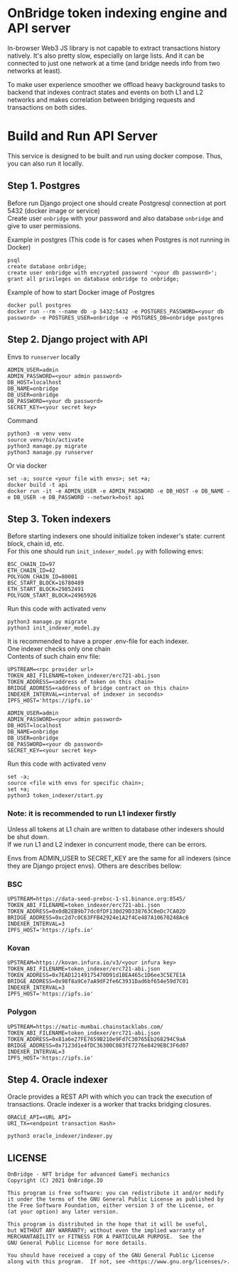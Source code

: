 # OnBridge token indexing engine and API server

In-browser Web3 JS library is not capable to extract transactions history natively. It's also pretty slow, especially on large lists. And it can be connected to just one network at a time (and bridge needs info from two networks at least).

To make user experience smoother we offload heavy background tasks to backend that indexes contract states and events on both L1 and L2 networks and makes correlation between bridging requests and transactions on both sides.

# Build and Run API Server

This service is designed to be built and run using docker compose. Thus, you can also run it locally.

## Step 1. Postgres

Before run Django project one should create Postgresql connection at port 5432 (docker image or service)  
Create user `onbridge` with your password and also database `onbridge` and give to user permissions.

Example in postgres (This code is for cases when Postgres is not running in Docker)

```shell
psql
create database onbridge;
create user onbridge with encrypted password '<your db password>';
grant all privileges on database onbridge to onbridge;
```

Example of how to start Docker image of Postgres 

```shell
docker pull postgres
docker run --rm --name db -p 5432:5432 -e POSTGRES_PASSWORD=<your db password> -e POSTGRES_USER=onbridge -e POSTGRES_DB=onbridge postgres
```

## Step 2. Django project with API 

Envs to `runserver` locally

```dotenv
ADMIN_USER=admin
ADMIN_PASSWORD=<your admin password>
DB_HOST=localhost
DB_NAME=onbridge
DB_USER=onbridge
DB_PASSWORD=<your db password>
SECRET_KEY=<your secret key>
```

Command

```
python3 -m venv venv
source venv/bin/activate
python3 manage.py migrate
python3 manage.py runserver
```

Or via docker

```shell
set -a; source <your file with envs>; set +a;
docker build -t api
docker run -it -e ADMIN_USER -e ADMIN_PASSWORD -e DB_HOST -e DB_NAME -e DB_USER -e DB_PASSWORD --network=host api
```

## Step 3. Token indexers

Before starting indexers one should initialize token indexer's state: current block, chain id, etc.  
For this one should run `init_indexer_model.py` with following envs:

```dotenv
BSC_CHAIN_ID=97
ETH_CHAIN_ID=42
POLYGON_CHAIN_ID=80001
BSC_START_BLOCK=16780489
ETH_START_BLOCK=29852491
POLYGON_START_BLOCK=24965926
```

Run this code with activated venv

```shell
python3 manage.py migrate
python3 init_indexer_model.py
```

It is recommended to have a proper .env-file for each indexer.  
One indexer checks only one chain  
Contents of such chain env file:

```dotenv
UPSTREAM=<rpc provider url>
TOKEN_ABI_FILENAME=token_indexer/erc721-abi.json
TOKEN_ADDRESS=<address of token on this chain>
BRIDGE_ADDRESS=<address of bridge contract on this chain>
INDEXER_INTERVAL=<interval of indexer in seconds>
IPFS_HOST='https://ipfs.io'

ADMIN_USER=admin
ADMIN_PASSWORD=<your admin password>
DB_HOST=localhost
DB_NAME=onbridge
DB_USER=onbridge
DB_PASSWORD=<your db password>
SECRET_KEY=<your secret key>
```

Run this code with activated venv

```shell
set -a;
source <file with envs for specific chain>;
set +a;
python3 token_indexer/start.py
```

### Note: it is recommended to run L1 indexer firstly

Unless all tokens at L1 chain are written to database other indexers should be shut down.  
If we run L1 and L2 indexer in concurrent mode, there can be errors.

Envs from ADMIN_USER to SECRET_KEY are the same for all indexers (since they are Django project envs).
Others are describes bellow:

### BSC

```dotenv
UPSTREAM=https://data-seed-prebsc-1-s1.binance.org:8545/
TOKEN_ABI_FILENAME=token_indexer/erc721-abi.json
TOKEN_ADDRESS=0x0dB2EB9b77dc0fDF130d29D338763C0eDc7CA02D
BRIDGE_ADDRESS=0xc2d7c0C63FFB42924e1A2f4Ce487A10670248Ac6
INDEXER_INTERVAL=3
IPFS_HOST='https://ipfs.io'
```

### Kovan

```dotenv
UPSTREAM=https://kovan.infura.io/v3/<your infura key>
TOKEN_ABI_FILENAME=token_indexer/erc721-abi.json
TOKEN_ADDRESS=0x7EAD12149175470D91d1BEA465c1D6ee3C5E7E1A
BRIDGE_ADDRESS=0x98f8a9Ce7aA9dF2fe6C3931Dad6bf654e59d7C01
INDEXER_INTERVAL=3
IPFS_HOST='https://ipfs.io'
```

### Polygon

```dotenv
UPSTREAM=https://matic-mumbai.chainstacklabs.com/
TOKEN_ABI_FILENAME=token_indexer/erc721-abi.json
TOKEN_ADDRESS=0x81a6e27FE7659B210e9Fd7C30765Eb268294C9aA
BRIDGE_ADDRESS=0x7123d1e4fDC36300C083fE7276e8429EBC3F6d07
INDEXER_INTERVAL=3
IPFS_HOST='https://ipfs.io'
```


## Step 4. Oracle indexer

Oracle provides a REST API with which you can track the execution of transactions. Oracle indexer is a worker that tracks bridging closures.

```dotenv
ORACLE_API=<URL API>
URI_TX=<endpoint transaction Hash>
```

`python3 oracle_indexer/indexer.py`

## LICENSE

```
OnBridge - NFT bridge for advanced GameFi mechanics
Copyright (C) 2021 OnBridge.IO

This program is free software: you can redistribute it and/or modify
it under the terms of the GNU General Public License as published by
the Free Software Foundation, either version 3 of the License, or
(at your option) any later version.

This program is distributed in the hope that it will be useful,
but WITHOUT ANY WARRANTY; without even the implied warranty of
MERCHANTABILITY or FITNESS FOR A PARTICULAR PURPOSE.  See the
GNU General Public License for more details.

You should have received a copy of the GNU General Public License
along with this program.  If not, see <https://www.gnu.org/licenses/>.
```
